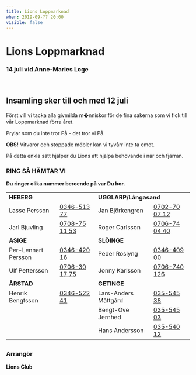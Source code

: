 ```yaml
---
title: Lions Loppmarknad
when: 2019-09-?? 20:00 
visible: false
---
```

<h1>Lions Loppmarknad</h1>
<h3>14 juli vid Anne-Maries Loge</h3>
&nbsp;
<h2>Insamling sker till och med 12 juli</h2>
Först vill vi tacka alla givmilda m�nniskor för de fina sakerna som vi fick till vår Loppmarknad förra året.

Prylar som du inte tror På - det tror vi På.

<strong>OBS!</strong> Vitvaror och stoppade möbler kan vi tyvårr inte ta emot.

På detta enkla sätt hjälper du Lions att hjälpa behövande i när och fjärran.
<h3>RING SÅ HÄMTAR VI</h3>
<strong>Du ringer olika nummer beroende på var Du bor.</strong>
<table>
<tbody>
<tr>
<td colspan="2"><strong>HEBERG</strong></td>
<td colspan="2"><strong>UGGLARP/Långasand</strong></td>
</tr>
<tr>
<td>Lasse Persson</td>
<td><a href="tel:034651377">0346-513 77</a></td>
<td>Jan Björkengren</td>
<td><a href="tel:0702700712">0702-70 07 12</a></td>
</tr>
<tr>
<td>Jarl Bjuvling</td>
<td><a href="tel:0708751153">0708-75 11 53</a></td>
<td>Roger Carlsson</td>
<td><a href="tel:0706740440">0706-74 04 40</a></td>
</tr>
<tr>
<td colspan="2"><strong>ASIGE</strong></td>
<td colspan="2"><strong>SLÖINGE</strong></td>
</tr>
<tr>
<td>Per-Lennart Persson</td>
<td><a href="tel:034642016">0346-420 16</a></td>
<td>Peder Roslyng</td>
<td><a href="tel:034640900">0346-409 00</a></td>
</tr>
<tr>
<td>Ulf Pettersson</td>
<td><a href="tel:0706301775">0706-30 17 75</a></td>
<td>Jonny Karlsson</td>
<td><a href="tel:0706740126">0706-740 126</a></td>
</tr>
<tr>
<td colspan="2"><strong>ÅRSTAD</strong></td>
<td colspan="2"><strong>GETINGE</strong></td>
</tr>
<tr>
<td><span>Henrik Bengtsson</span></td>
<td><a href="tel:034652241">0346-522 41</a></td>
<td>Lars-Anders Måttgård</td>
<td><a href="tel:03554538">035-545 38</a></td>
</tr>
<tr>
<td></td>
<td></td>
<td>Bengt-Ove Jernhed</td>
<td><a href="tel:03554503">035-545 03</a></td>
</tr>
<tr>
<td></td>
<td></td>
<td>Hans Andersson</td>
<td><a href="tel:03554012">035-540 12</a></td>
</tr>
</tbody>
</table>
<h2></h2>
<h3>Arrangör</h3>
<strong>Lions Club</strong>